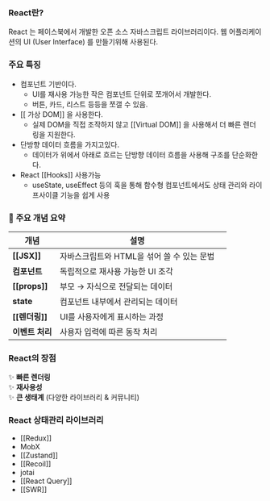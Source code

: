 
### React란?

React 는 페이스북에서 개발한 오픈 소스 자바스크립트 라이브러리이다. 
웹 어플리케이션의 UI (User Interface) 를 만들기위해 사용된다.

### 주요 특징

- 컴포넌트 기반이다. 
	- UI를 재사용 가능한 작은 컴포넌트 단위로 쪼개어서 개발한다. 
	- 버튼, 카드, 리스트 등등을 쪼갤 수 있음.
- [[ 가상 DOM]] 을 사용한다.
	-  실제 DOM을 직접 조작하지 않고 [[Virtual DOM]] 을 사용해서 더 빠른 렌더링을 지원한다.
- 단방향 데이터 흐름을 가지고있다.
	-  데이터가 위에서 아래로 흐르는 단방향 데이터 흐름을 사용해 구조를 단순화한다. 
-  React [[Hooks]] 사용가능
	- useState, useEffect 등의 훅을 통해 함수형 컴포넌트에서도 상태 관리와 라이프사이클 기능을 쉽게 사용

### 🔷 **주요 개념 요약**

| 개념            | 설명                         |     |
| ------------- | -------------------------- | --- |
| **[[JSX]]**   | 자바스크립트와 HTML을 섞어 쓸 수 있는 문법 |     |
| **컴포넌트**      | 독립적으로 재사용 가능한 UI 조각        |     |
| **[[props]]** | 부모 → 자식으로 전달되는 데이터         |     |
| **state**     | 컴포넌트 내부에서 관리되는 데이터         |     |
| **[[렌더링]]**   | UI를 사용자에게 표시하는 과정          |     |
| **이벤트 처리**    | 사용자 입력에 따른 동작 처리           |     |

### **React의 장점**

✨ **빠른 렌더링**  
✨ **재사용성**  
✨ **큰 생태계** (다양한 라이브러리 & 커뮤니티)

### React 상태관리 라이브러리 

- [[Redux]] 
- MobX
- [[Zustand]]
- [[Recoil]]
- jotai
- [[React Query]]
- [[SWR]]